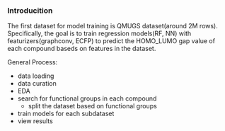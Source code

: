 ### Introducition
The first dataset for model training is QMUGS dataset(around 2M rows). Specifically, the goal is to train regression models(RF, NN) with featurizers(graphconv, ECFP) to predict the HOMO_LUMO gap value of each compound baseds on features in the dataset.

General Process:
- data loading
- data curation
- EDA
- search for functional groups in each compound
  - split the dataset based on functional groups
- train models for each subdataset
- view results
